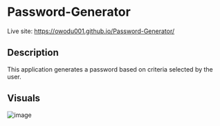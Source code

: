 # Password-Generator

Live site: https://owodu001.github.io/Password-Generator/

## Description

This application generates a password based on criteria selected by the user. 

## Visuals

![image](https://user-images.githubusercontent.com/55159065/71425697-a29d6d80-2665-11ea-8367-33e5a2a6a89b.png)



